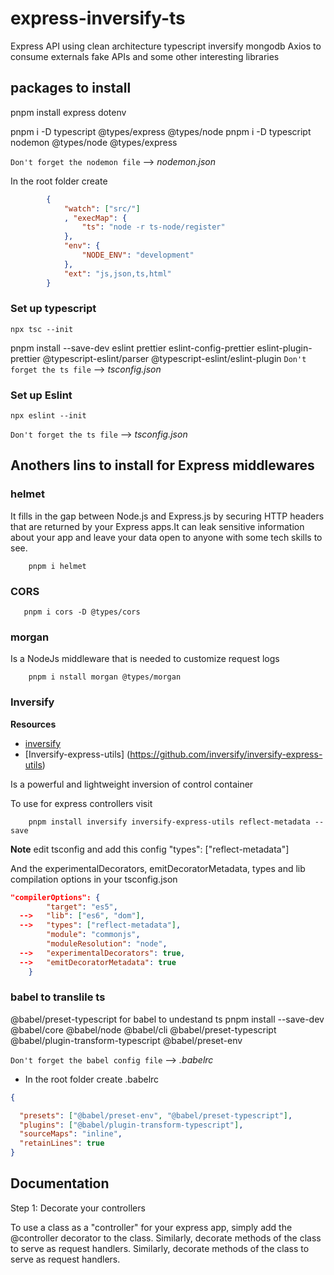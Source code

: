 # express-inversify-ts
Express  API  using clean architecture typescript inversify mongodb  Axios to consume externals fake APIs and some other interesting libraries

## packages to install
pnpm install express dotenv

pnpm i -D typescript @types/express @types/node
pnpm i -D typescript nodemon @types/node @types/express

`Don't forget the nodemon file` --> *nodemon.json* 

In the root folder create 

```json
        {
            "watch": ["src/"]
            , "execMap": {
                "ts": "node -r ts-node/register"
            },
            "env": {
                "NODE_ENV": "development"
            },
            "ext": "js,json,ts,html"
        }
```

### Set up typescript
    npx tsc --init
    
pnpm install --save-dev eslint prettier eslint-config-prettier eslint-plugin-prettier @typescript-eslint/parser @typescript-eslint/eslint-plugin
`Don't forget the ts file` --> *tsconfig.json* 


### Set up Eslint

    npx eslint --init

`Don't forget the ts file` --> *tsconfig.json* 

## Anothers lins to install for Express middlewares

### helmet
  It fills in the gap between Node.js and Express.js by securing HTTP headers that are returned by your Express apps.It can leak sensitive information about your app and leave your data open to anyone with some tech skills to see.
```
    pnpm i helmet
```

### CORS
```
   pnpm i cors -D @types/cors
```
### morgan
Is a NodeJs middleware that is needed to customize request logs
```
    pnpm i nstall morgan @types/morgan
```

### Inversify 

**Resources**
* [inversify](https://inversify.io/)  
* [Inversify-express-utils] (https://github.com/inversify/inversify-express-utils)

Is a powerful and lightweight inversion of control container

To use for express controllers visit 

```
    pnpm install inversify inversify-express-utils reflect-metadata --save
```

**Note** edit tsconfig and add this config "types": ["reflect-metadata"] 

 And the experimentalDecorators, emitDecoratorMetadata, types and lib compilation options in your tsconfig.json


```json
"compilerOptions": {
        "target": "es5",
  -->   "lib": ["es6", "dom"],
  -->   "types": ["reflect-metadata"], 
        "module": "commonjs",
        "moduleResolution": "node",
  -->   "experimentalDecorators": true,
  -->   "emitDecoratorMetadata": true
    }

```

### babel to translile ts

@babel/preset-typescript for babel to undestand ts
pnpm install --save-dev @babel/core @babel/node @babel/cli @babel/preset-typescript @babel/plugin-transform-typescript @babel/preset-env

`Don't forget the babel config file` --> *.babelrc* 
   
-  In the root folder create .babelrc


```json
{

  "presets": ["@babel/preset-env", "@babel/preset-typescript"],
  "plugins": ["@babel/plugin-transform-typescript"],
  "sourceMaps": "inline",
  "retainLines": true
}

```

## Documentation
Step 1: Decorate your controllers

To use a class as a "controller" for your express app, simply add the @controller decorator to the class. Similarly, decorate methods of the class to serve as request handlers.
Similarly, decorate methods of the class to serve as request handlers.